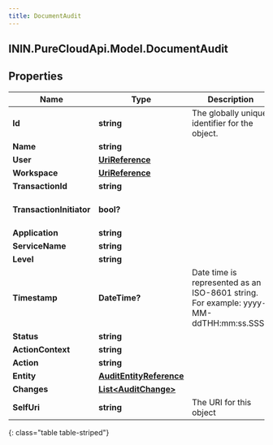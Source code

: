 ```yaml
---
title: DocumentAudit
---
```

## ININ.PureCloudApi.Model.DocumentAudit

## Properties

|Name | Type | Description | Notes|
|------------ | ------------- | ------------- | -------------|
| **Id** | **string** | The globally unique identifier for the object. | [optional] |
| **Name** | **string** |  | [optional] |
| **User** | [**UriReference**](UriReference.html) |  | [optional] |
| **Workspace** | [**UriReference**](UriReference.html) |  | [optional] |
| **TransactionId** | **string** |  | [optional] |
| **TransactionInitiator** | **bool?** |  | [optional] [default to false]|
| **Application** | **string** |  | [optional] |
| **ServiceName** | **string** |  | [optional] |
| **Level** | **string** |  | [optional] |
| **Timestamp** | **DateTime?** | Date time is represented as an ISO-8601 string. For example: yyyy-MM-ddTHH:mm:ss.SSSZ | [optional] |
| **Status** | **string** |  | [optional] |
| **ActionContext** | **string** |  | [optional] |
| **Action** | **string** |  | [optional] |
| **Entity** | [**AuditEntityReference**](AuditEntityReference.html) |  | [optional] |
| **Changes** | [**List&lt;AuditChange&gt;**](AuditChange.html) |  | [optional] |
| **SelfUri** | **string** | The URI for this object | [optional] |
{: class="table table-striped"}


